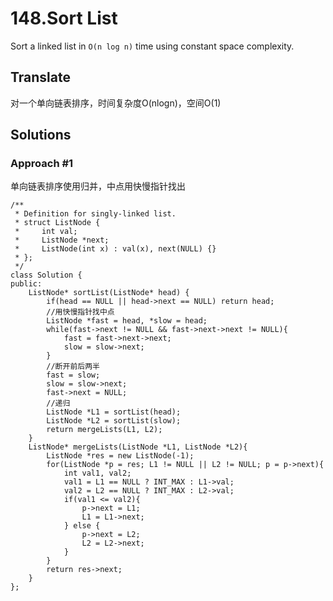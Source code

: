 # 148.Sort List #

Sort a linked list in `O(n log n)` time using constant space complexity.

## Translate ##

对一个单向链表排序，时间复杂度O(nlogn)，空间O(1)

## Solutions ##

### Approach #1 ###

单向链表排序使用归并，中点用快慢指针找出

	/**
	 * Definition for singly-linked list.
	 * struct ListNode {
	 *     int val;
	 *     ListNode *next;
	 *     ListNode(int x) : val(x), next(NULL) {}
	 * };
	 */
	class Solution {
	public:
	    ListNode* sortList(ListNode* head) {
	        if(head == NULL || head->next == NULL) return head;
	        //用快慢指针找中点
	        ListNode *fast = head, *slow = head;
	        while(fast->next != NULL && fast->next->next != NULL){
	            fast = fast->next->next;
	            slow = slow->next;
	        }
			//断开前后两半
	        fast = slow;
	        slow = slow->next;
	        fast->next = NULL;
			//递归
	        ListNode *L1 = sortList(head);
	        ListNode *L2 = sortList(slow);
	        return mergeLists(L1, L2);
	    }
	    ListNode* mergeLists(ListNode *L1, ListNode *L2){
	        ListNode *res = new ListNode(-1);
	        for(ListNode *p = res; L1 != NULL || L2 != NULL; p = p->next){
	            int val1, val2;
	            val1 = L1 == NULL ? INT_MAX : L1->val;
	            val2 = L2 == NULL ? INT_MAX : L2->val;
	            if(val1 <= val2){
	                p->next = L1;
	                L1 = L1->next;
	            } else {
	                p->next = L2;
	                L2 = L2->next;
	            }
	        }
	        return res->next;
	    }
	};